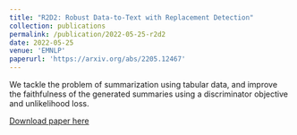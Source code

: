 ```yaml
---
title: "R2D2: Robust Data-to-Text with Replacement Detection"
collection: publications
permalink: /publication/2022-05-25-r2d2
date: 2022-05-25
venue: 'EMNLP'
paperurl: 'https://arxiv.org/abs/2205.12467'
---
```

We tackle the problem of summarization using tabular data, and improve the faithfulness of the generated summaries using a discriminator objective and unlikelihood loss.

[Download paper here](http://ljyflores.github.io/files/r2d2.pdf)